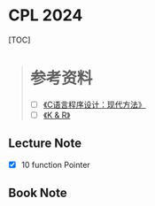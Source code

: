 # CPL 2024 

[TOC]

> # 参考资料
>
> - [ ] [《C语言程序设计：现代方法》](./参考书目/C语言程序设计：现代方法（第2版•修订版）.pdf)
> - [ ] [《K & R》](./参考书目/K&R_en.pdf)

## Lecture Note

- [x] 10 function Pointer 

## Book Note